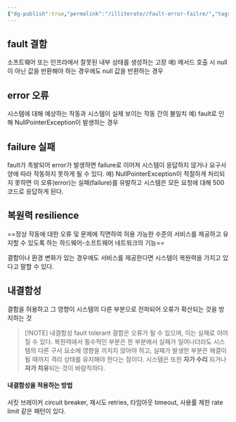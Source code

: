 ```yaml
---
{"dg-publish":true,"permalink":"/illiterate//fault-error-failre/","tags":["resilience","fault","error","failure"],"noteIcon":"","created":"2025-03-07T12:06:00","updated":"2025-03-07T12:20:43+09:00"}
---
```


## fault 결함

소프트웨어 또는 인프라에서 잘못된 내부 상태를 생성하는 고장
예) 메서드 호출 시 null이 아닌 값을 반환해야 하는 경우에도 null 값을 반환하는 경우

## error 오류

시스템에 대해 예상하는 작동과 시스템이 실제 보이는 작동 간의 불일치
예) fault로 인해 NullPointerException이 발생하는 경우

## failure 실패

fault가 촉발되어 error가 발생하면 failure로 이어져 시스템이 응답하지 않거나 요구사양에 따라 작동하지 못하게 될 수 있다.
예) NullPointerException이 적절하게 처리되지 못하면 이 오류(error)는 실패(failure)를 유발하고 시스템은 모든 요청에 대해 500 코드로 응답하게 된다.

## 복원력 resilience

==정상 작동에 대한 오류 및 문제에 직면하여 허용 가능한 수준의 서비스를 제공하고 유지할 수 있도록 하는 하드웨어-소프트웨어 네트워크의 기능==

결함이나 환경 변화가 있는 경우에도 서비스를 제공한다면 시스템이 복원력을 가지고 있다고 말할 수 있다.

## 내결함성

결함을 허용하고 그 영향이 시스템의 다른 부분으로 전파되어 오류가 확산되는 것을 방지하는 것

> [!NOTE] 내결함성 fault tolerant
> 결함은 오류가 될 수 있으며, 이는 실패로 이어질 수 있다. 복원력에서 필수적인 부분은 한 부분에서 실패가 일어나더라도 시스템의 다른 구서 요소에 영향을 끼치지 않아야 하고, 실패가 발생한 부분은 해결이 될  때까지 격리 상태를 유지해야 한다는 점이다. 시스템은 또한 **자가 수리** 되거나 **자가 치유**되는 것이 바람직하다.

#### 내결함성을 적용하는 방법

서킷 브레이커 circuit breaker, 재시도 retries, 타임아웃 timeout, 사용률 제한 rate limit 같은 패턴이 있다.